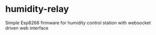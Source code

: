 # humidity-relay

Simple Esp8266 firmware for humidity control station with websocket driven web interface
